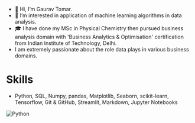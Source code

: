 - 👋 Hi, I’m Gaurav Tomar.
- 👀 I’m interested in application of machine learning algorithms in data analysis.
- 🎓 I have done my MSc in Physical Chemistry then pursued business analysis domain with 'Business Analytics & Optimisation' certification from Indian Institute of Technology, Delhi.
- I am extremely passionate about the role data plays in various business domains.

# Skills
- Python, SQL, Numpy, pandas, Matplotlib, Seaborn, scikit-learn, Tensorflow, Git & GitHub, Streamlit, Markdown, Jupyter Notebooks

![Python](https://user-images.githubusercontent.com/106975568/172219059-f0c1d4cc-a83d-4e5e-bd14-1407c7ff87db.png)

<!---
TOMAp-Gaurav/TOMAp-Gaurav is a ✨ special ✨ repository because its `README.md` (this file) appears on your GitHub profile.
You can click the Preview link to take a look at your changes.
--->

